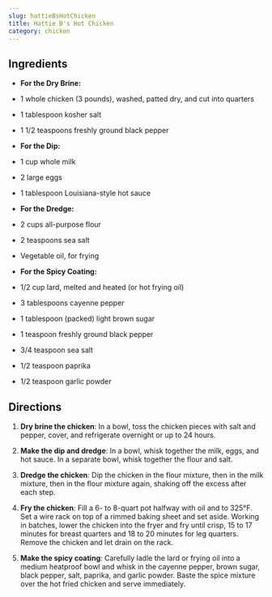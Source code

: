 ```yaml
---
slug: hattieBsHotChicken
title: Hattie B's Hot Chicken
category: chicken
---
```


Ingredients
-----------

* **For the Dry Brine:**
* 1 whole chicken (3 pounds), washed, patted dry, and cut into quarters
* 1 tablespoon kosher salt
* 1 1/2 teaspoons freshly ground black pepper

* **For the Dip:**
* 1 cup whole milk
* 2 large eggs
* 1 tablespoon Louisiana-style hot sauce

* **For the Dredge:**
* 2 cups all-purpose flour
* 2 teaspoons sea salt
* Vegetable oil, for frying

* **For the Spicy Coating:**
* 1/2 cup lard, melted and heated (or hot frying oil)
* 3 tablespoons cayenne pepper
* 1 tablespoon (packed) light brown sugar
* 1 teaspoon freshly ground black pepper
* 3/4 teaspoon sea salt
* 1/2 teaspoon paprika
* 1/2 teaspoon garlic powder


Directions
----------

1. **Dry brine the chicken**: In a bowl, toss the chicken pieces with salt and pepper, cover, and refrigerate overnight or up to 24 hours.

2. **Make the dip and dredge**: In a bowl, whisk together the milk, eggs, and hot sauce. In a separate bowl, whisk together the flour and salt.

3. **Dredge the chicken**: Dip the chicken in the flour mixture, then in the milk mixture, then in the flour mixture again, shaking off the excess after each step.

4. **Fry the chicken**: Fill a 6- to 8-quart pot halfway with oil and to 325°F. Set a wire rack on top of a rimmed baking sheet and set aside. Working in batches, lower the chicken into the fryer and fry until crisp, 15 to 17 minutes for breast quarters and 18 to 20 minutes for leg quarters. Remove the chicken and let drain on the rack.

5. **Make the spicy coating**: Carefully ladle the lard or frying oil into a medium heatproof bowl and whisk in the cayenne pepper, brown sugar, black pepper, salt, paprika, and garlic powder. Baste the spice mixture over the hot fried chicken and serve immediately.
